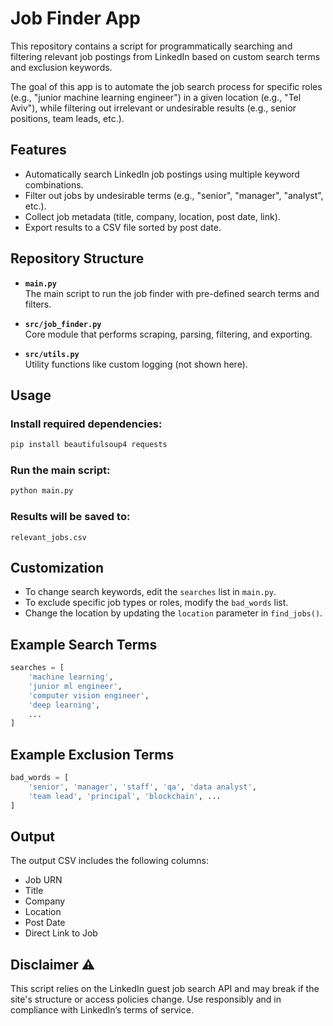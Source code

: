 # Job Finder App

This repository contains a script for programmatically searching and filtering relevant job postings from LinkedIn based on custom search terms and exclusion keywords.

The goal of this app is to automate the job search process for specific roles (e.g., "junior machine learning engineer") in a given location (e.g., "Tel Aviv"), while filtering out irrelevant or undesirable results (e.g., senior positions, team leads, etc.).

## Features

- Automatically search LinkedIn job postings using multiple keyword combinations.
- Filter out jobs by undesirable terms (e.g., "senior", "manager", "analyst", etc.).
- Collect job metadata (title, company, location, post date, link).
- Export results to a CSV file sorted by post date.

## Repository Structure

- **`main.py`**  
  The main script to run the job finder with pre-defined search terms and filters.

- **`src/job_finder.py`**  
  Core module that performs scraping, parsing, filtering, and exporting.

- **`src/utils.py`**  
  Utility functions like custom logging (not shown here).

## Usage

### Install required dependencies:

```bash
pip install beautifulsoup4 requests
````

### Run the main script:

```bash
python main.py
```

### Results will be saved to:

```
relevant_jobs.csv
```

## Customization

* To change search keywords, edit the `searches` list in `main.py`.
* To exclude specific job types or roles, modify the `bad_words` list.
* Change the location by updating the `location` parameter in `find_jobs()`.

## Example Search Terms

```python
searches = [
    'machine learning',
    'junior ml engineer',
    'computer vision engineer',
    'deep learning',
    ...
]
```

## Example Exclusion Terms

```python
bad_words = [
    'senior', 'manager', 'staff', 'qa', 'data analyst',
    'team lead', 'principal', 'blockchain', ...
]
```

## Output

The output CSV includes the following columns:

* Job URN
* Title
* Company
* Location
* Post Date
* Direct Link to Job


## Disclaimer ⚠️

This script relies on the LinkedIn guest job search API and may break if the site's structure or access policies change. Use responsibly and in compliance with LinkedIn’s terms of service.
